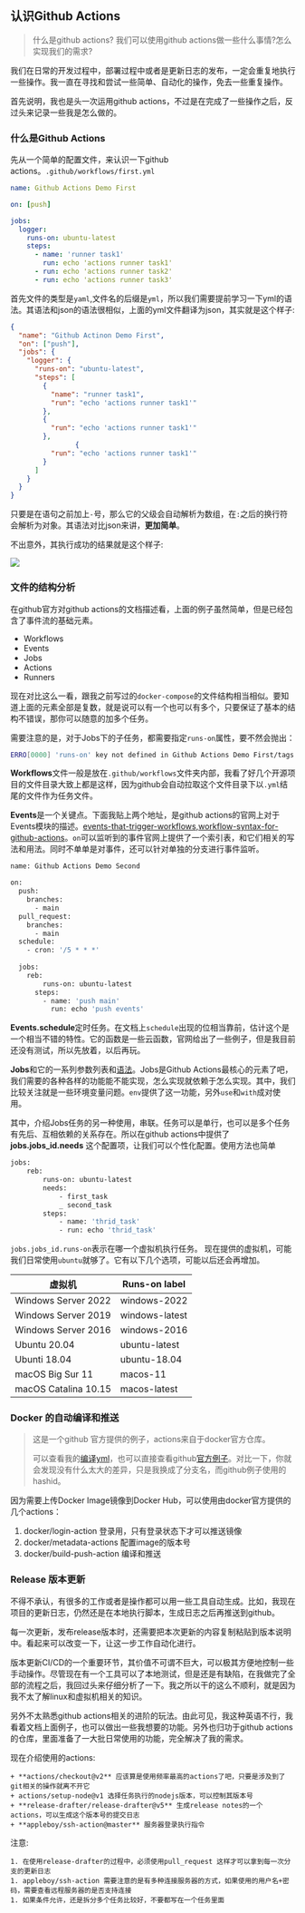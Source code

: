 ## 认识Github Actions

> 什么是github actions? 我们可以使用github actions做一些什么事情?怎么实现我们的需求?

我们在日常的开发过程中，部署过程中或者是更新日志的发布，一定会重复地执行一些操作。我一直在寻找和尝试一些简单、自动化的操作，免去一些重复操作。

首先说明，我也是头一次运用github actions，不过是在完成了一些操作之后，反过头来记录一些我是怎么做的。

### 什么是Github Actions

先从一个简单的配置文件，来认识一下github actions。`.github/workflows/first.yml`

```yaml
name: Github Actions Demo First

on: [push]

jobs:
  logger: 
    runs-on: ubuntu-latest
    steps:
      - name: 'runner task1'
        run: echo 'actions runner task1'
      - run: echo 'actions runner task2'
      - run: echo 'actions runner task3'
```

首先文件的类型是`yaml`,文件名的后缀是`yml`，所以我们需要提前学习一下yml的语法。其语法和json的语法很相似，上面的yml文件翻译为json，其实就是这个样子:

```json
{
  "name": "Github Actinon Demo First",
  "on": ["push"],
  "jobs": {
    "logger": {
      "runs-on": "ubuntu-latest",
      "steps": [
        {
          "name": "runner task1",
          "run": "echo 'actions runner task1'"
        },
        {
          "run": "echo 'actions runner task1'"
        },
				{
          "run": "echo 'actions runner task1'"
        }        
      ]
    }
  }
}
```

只要是在语句之前加上`-`号，那么它的父级会自动解析为数组，在`:`之后的换行符会解析为对象。其语法对比json来讲，**更加简单**。

不出意外，其执行成功的结果就是这个样子:

![](https://src.wuh.site/2021-12/2021-12-06-125421.jpg)



### 文件的结构分析

在github官方对github actions的文档描述看，上面的例子虽然简单，但是已经包含了事件流的基础元素。

+ Workflows
+ Events
+ Jobs
+ Actions
+ Runners

现在对比这么一看，跟我之前写过的`docker-compose`的文件结构相当相似。要知道上面的元素全部是复数，就是说可以有一个也可以有多个，只要保证了基本的结构不错误，那你可以随意的加多个任务。

需要注意的是，对于Jobs下的子任务，都需要指定`runs-on`属性，要不然会抛出：

```sh
ERRO[0000] 'runs-on' key not defined in Github Actions Demo First/tags 
```

**Workflows**文件一般是放在`.github/workflows`文件夹内部，我看了好几个开源项目的文件目录大致上都是这样，因为github会自动拉取这个文件目录下以`.yml`结尾的文件作为任务文件。

**Events**是一个关键点。下面我贴上两个地址，是github actions的官网上对于Events模块的描述。[events-that-trigger-workflows][1],[workflow-syntax-for-github-actions][2]。`on`可以监听到的事件官网上提供了一个索引表，和它们相关的写法和用法。同时不单单是对事件，还可以针对单独的分支进行事件监听。

```bash
name: Github Actions Demo Second

on: 
  push: 
    branches: 
      - main
  pull_request:
    branches:
      - main
  schedule:
    - cron: '/5 * * *'
    
  jobs:
  	reb:
    	runs-on: ubuntu-latest
      steps: 
        - name: 'push main'
          run: echo 'push events'
```

**Events.schedule**定时任务。在文档上`schedule`出现的位相当靠前，估计这个是一个相当不错的特性。它的函数是一些云函数，官网给出了一些例子，但是我目前还没有测试，所以先放着，以后再玩。

**Jobs**和它的一系列参数列表和[语法][3]。Jobs是Github Actions最核心的元素了吧，我们需要的各种各样的功能能不能实现，怎么实现就依赖于怎么实现。其中，我们比较关注就是一些环境变量问题。`env`提供了这一功能，另外`use`和`with`成对使用。

其中，介绍Jobs任务的另一种使用，串联。任务可以是单行，也可以是多个任务有先后、互相依赖的关系存在。所以在github actions中提供了**jobs.jobs_id.needs** 这个配置项，让我们可以个性化配置。使用方法也简单

```bash
jobs: 
	reb: 
		runs-on: ubuntu-latest
		needs:
			- first_task
			_ second_task
		steps:
			- name: 'thrid_task'
			- run: echo 'thrid_task'
```

`jobs.jobs_id.runs-on`表示在哪一个虚拟机执行任务。 现在提供的虚拟机，可能我们日常使用`ubuntu`就够了。它有以下几个选项，可能以后还会再增加。

| 虚拟机               | Runs-on label  |
| -------------------- | -------------- |
| Windows Server 2022  | windows-2022   |
| Windows Server 2019  | windows-latest |
| Windows Server 2016  | windows-2016   |
| Ubuntu 20.04         | ubuntu-latest  |
| Ubunti 18.04         | ubuntu-18.04   |
| macOS Big Sur 11     | macos-11       |
| macOS Catalina 10.15 | macos-latest   |



### Docker 的自动编译和推送

> 这是一个github 官方提供的例子，actions来自于docker官方仓库。
>
> 可以查看我的[编译yml][4]，也可以直接查看github[官方例子][5]。对比一下，你就会发现没有什么太大的差异，只是我换成了分支名，而github例子使用的hashid。

因为需要上传Docker Image镜像到Docker Hub，可以使用由docker官方提供的几个actions：

1. docker/login-action 登录用，只有登录状态下才可以推送镜像
2. docker/metadata-actions 配置image的版本号
3. docker/build-push-action 编译和推送

### Release 版本更新

不得不承认，有很多的工作或者是操作都可以用一些工具自动生成。比如，我现在项目的更新日志，仍然还是在本地执行脚本，生成日志之后再推送到github。

每一次更新，发布release版本时，还需要把本次更新的内容复制粘贴到版本说明中。看起来可以改变一下，让这一步工作自动化进行。

版本更新CI/CD的一个重要环节，其价值不可谓不巨大，可以极其方便地控制一些手动操作。尽管现在有一个工具可以了本地测试，但是还是有缺陷，在我做完了全部的流程之后，我回过头来仔细分析了一下。我之所以干的这么不顺利，就是因为我不太了解linux和虚拟机相关的知识。

另外不太熟悉github actions相关的进阶的玩法。由此可见，我这种英语不行，我看着文档上面例子，也可以做出一些我想要的功能。另外也归功于github actions的仓库，里面准备了一大批日常使用的功能，完全解决了我的需求。

现在介绍使用的actions:

	+ **actions/checkout@v2** 应该算是使用频率最高的actions了吧，只要是涉及到了git相关的操作就离不开它
	+ actions/setup-node@v1 选择任务执行的nodejs版本，可以控制其版本号
	+ **release-drafter/release-drafter@v5** 生成release notes的一个actions，可以生成这个版本号的提交日志
	+ **appleboy/ssh-action@master** 服务器登录执行指令

注意:

	1. 在使用release-drafter的过程中，必须使用pull_request 这样才可以拿到每一次分支的更新日志
	1. appleboy/ssh-action 需要注意的是有多种连接服务器的方式，如果使用的用户名+密码，需要查看远程服务器的是否支持连接
	1. 如果条件允许，还是拆分多个任务比较好，不要都写在一个任务里面





[1]: https://docs.github.com/en/actions/learn-github-actions/events-that-trigger-workflows
[2]: https://docs.github.com/en/actions/learn-github-actions/workflow-syntax-for-github-actions#on
[3]: https://docs.github.com/en/actions/learn-github-actions/workflow-syntax-for-github-actions#jobsjob_idenv
[4]: https://github.com/stack-wuh/wuh.site/blob/main/.github/workflows/docker-push.yml
[5]: https://docs.github.com/cn/actions/publishing-packages/publishing-docker-images#
